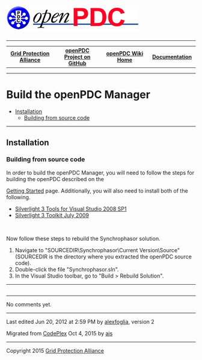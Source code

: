 

<html lang="en" xmlns="http://www.w3.org/1999/xhtml">

<head>

<meta charset="utf-8" />

<title>Developers Build the openPDC Manager</title>



<!--HtmlToGmd.Head-->



<!--/HtmlToGmd.Head-->

</head>

<body>

<h1><a href="https://github.com/GridProtectionAlliance/openPDC/blob/master/Source/Documentation/wiki/openPDC_Home.md"><img src="https://github.com/GridProtectionAlliance/openPDC/blob/master/Source/Documentation/wiki/openPDC_Logo.png" alt="The Open Source Phasor Data Concentrator" /></a></h1>

<hr />

<!--HtmlToGmd.Body-->

<div id="NavigationMenu">

<table style="width: 100%; border-collapse: collapse; border: 0px solid gray;">

<tr>

<td style="width: 25%; text-align:center;"><b><a href="http://www.gridprotectionalliance.org">Grid Protection Alliance</a></b></td>

<td style="width: 25%; text-align:center;"><b><a href="https://github.com/GridProtectionAlliance/openPDC">openPDC Project on GitHub</a></b></td>

<td style="width: 25%; text-align:center;"><b><a href="https://github.com/GridProtectionAlliance/openPDC/blob/master/Documentation/wiki/openPDC_Home.md">openPDC Wiki Home</a></b></td>

<td style="width: 25%; text-align:center;"><b><a href="https://github.com/GridProtectionAlliance/openPDC/blob/master/Documentation/wiki/openPDC_Documentation_Home.md">Documentation</a></b></td>

</tr>

</table>

</div>

<hr />

<!--/HtmlToGmd.Body-->



<div class="WikiContent">

<div class="wikidoc">

<h1>Build the openPDC Manager</h1>

<ul>

<li><a href="#installation">Installation</a> <br>

<ul>

<li><a href="#building_from_source">Building from source code</a> </li></ul>

</li></ul>

<hr>

<h2><a name="installation"></a>Installation</h2>

<h3><a name="building_from_source"></a>Building from source code</h3>

<p>In order to build the openPDC Manager, you will need to follow the steps for building the openPDC described on the

<a href="https://github.com/GridProtectionAlliance/openPDC/blob/master/Source/Documentation/wiki/Developers_Getting_Started.md">

Getting Started</a> page. Additionally, you will also need to install both of the following.</p>

<ul>

<li><a href="http://www.microsoft.com/downloads/details.aspx?familyid=9442b0f2-7465-417a-88f3-5e7b5409e9dd&displaylang=en">Silverlight 3 Tools for Visual Studio 2008 SP1</a>

</li><li><a href="http://silverlight.codeplex.com/Release/ProjectReleases.aspx?ReleaseId=24246">Silverlight 3 Toolkit July 2009</a>

</li></ul>

<p><br>

Now follow these steps to rebuild the Synchrophasor solution.</p>

<ol>

<li>Navigate to &quot;SOURCEDIR\Synchrophasor\Current Version\Source&quot; (SOURCEDIR is the directory where you extracted the openPDC source code).

</li><li>Double-click the file &quot;Synchrophasor.sln&quot;. </li><li>In the Visual Studio toolbar, go to &quot;Build &gt; Rebuild Solution&quot;. </li></ol>

<hr>

<div id="_mcePaste" style="left:-10000px; top:11190px; width:1px; height:1px; overflow-x:hidden; overflow-y:hidden">

<pre style="font-family:Consolas; font-size:12; color:black; background:white"><span style="color:green">use&nbsp;of&nbsp;cached&nbsp;configuration&nbsp;during&nbsp;initial&nbsp;connection&nbsp;is&nbsp;allowed&nbsp;when&nbsp;a&nbsp;configuration&nbsp;has&nbsp;not&nbsp;been&nbsp;received&nbsp;within&nbsp;the&nbsp;data&nbsp;loss&nbsp;interval.</span>

</pre>

</div>

</div>

</div>

<hr />

<div class="WikiComments">

<div id="wikiCommentsEmpty">No comments yet.<br></div>

</div>

<div id="footer">

<hr />

Last edited <span class="smartDate" title="6/20/2012 2:59:26 PM" LocalTimeTicks="1340229566">Jun 20, 2012 at 2:59 PM</span> by <a id="wikiEditByLink" href="https://github.com/GridProtectionAlliance/openPDC/blob/master/Source/Documentation/wiki/Contributors/alexfoglia.md">alexfoglia</a>, version 2<br />

Migrated from <a href="http://openpdc.codeplex.com/wikipage?title=Build%20openPDC%20Manager%20%28Developers%29">CodePlex</a> Oct 4, 2015 by <a href="https://github.com/GridProtectionAlliance/openPDC/blob/master/Source/Documentation/wiki/Contributors/ajstadlin.md">ajs</a>

</div>



<!--HtmlToGmd.Foot-->

<div id="copyright">

<hr />

Copyright 2015 <a href="http://www.gridprotectionoalliance.org">Grid Protection Alliance</a>

</div>

<!--/HtmlToGmd.Foot-->

</body>

</html>


